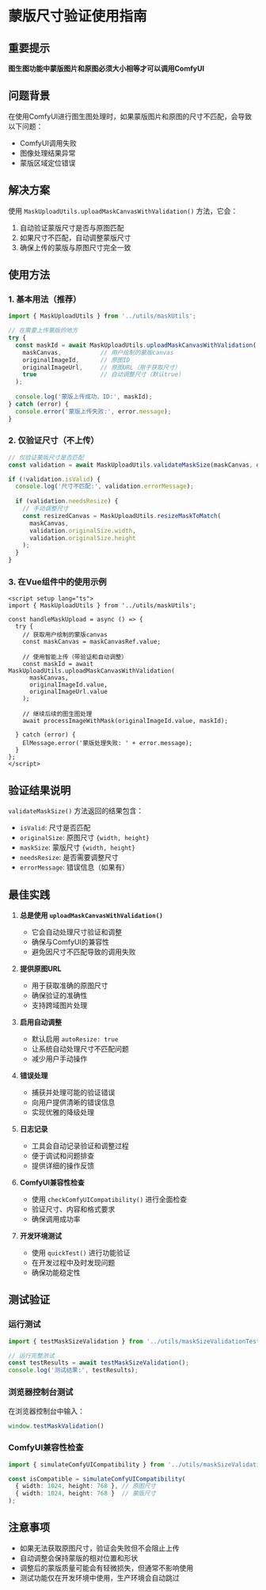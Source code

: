 # 蒙版尺寸验证使用指南

## 重要提示
**图生图功能中蒙版图片和原图必须大小相等才可以调用ComfyUI**

## 问题背景
在使用ComfyUI进行图生图处理时，如果蒙版图片和原图的尺寸不匹配，会导致以下问题：
- ComfyUI调用失败
- 图像处理结果异常
- 蒙版区域定位错误

## 解决方案
使用 `MaskUploadUtils.uploadMaskCanvasWithValidation()` 方法，它会：
1. 自动验证蒙版尺寸是否与原图匹配
2. 如果尺寸不匹配，自动调整蒙版尺寸
3. 确保上传的蒙版与原图尺寸完全一致

## 使用方法

### 1. 基本用法（推荐）
```typescript
import { MaskUploadUtils } from '../utils/maskUtils';

// 在需要上传蒙版的地方
try {
  const maskId = await MaskUploadUtils.uploadMaskCanvasWithValidation(
    maskCanvas,           // 用户绘制的蒙版canvas
    originalImageId,      // 原图ID
    originalImageUrl,     // 原图URL（用于获取尺寸）
    true                  // 自动调整尺寸（默认true）
  );
  
  console.log('蒙版上传成功，ID:', maskId);
} catch (error) {
  console.error('蒙版上传失败:', error.message);
}
```

### 2. 仅验证尺寸（不上传）
```typescript
// 仅验证蒙版尺寸是否匹配
const validation = await MaskUploadUtils.validateMaskSize(maskCanvas, originalImageUrl);

if (!validation.isValid) {
  console.log('尺寸不匹配:', validation.errorMessage);
  
  if (validation.needsResize) {
    // 手动调整尺寸
    const resizedCanvas = MaskUploadUtils.resizeMaskToMatch(
      maskCanvas,
      validation.originalSize.width,
      validation.originalSize.height
    );
  }
}
```

### 3. 在Vue组件中的使用示例
```vue
<script setup lang="ts">
import { MaskUploadUtils } from '../utils/maskUtils';

const handleMaskUpload = async () => {
  try {
    // 获取用户绘制的蒙版canvas
    const maskCanvas = maskCanvasRef.value;
    
    // 使用智能上传（带验证和自动调整）
    const maskId = await MaskUploadUtils.uploadMaskCanvasWithValidation(
      maskCanvas,
      originalImageId.value,
      originalImageUrl.value
    );
    
    // 继续后续的图生图处理
    await processImageWithMask(originalImageId.value, maskId);
    
  } catch (error) {
    ElMessage.error('蒙版处理失败: ' + error.message);
  }
};
</script>
```

## 验证结果说明

`validateMaskSize()` 方法返回的结果包含：
- `isValid`: 尺寸是否匹配
- `originalSize`: 原图尺寸 `{width, height}`
- `maskSize`: 蒙版尺寸 `{width, height}`
- `needsResize`: 是否需要调整尺寸
- `errorMessage`: 错误信息（如果有）

## 最佳实践

1. **总是使用 `uploadMaskCanvasWithValidation()`**
   - 它会自动处理尺寸验证和调整
   - 确保与ComfyUI的兼容性
   - 避免因尺寸不匹配导致的调用失败

2. **提供原图URL**
   - 用于获取准确的原图尺寸
   - 确保验证的准确性
   - 支持跨域图片处理

3. **启用自动调整**
   - 默认启用 `autoResize: true`
   - 让系统自动处理尺寸不匹配问题
   - 减少用户手动操作

4. **错误处理**
   - 捕获并处理可能的验证错误
   - 向用户提供清晰的错误信息
   - 实现优雅的降级处理

5. **日志记录**
   - 工具会自动记录验证和调整过程
   - 便于调试和问题排查
   - 提供详细的操作反馈

6. **ComfyUI兼容性检查**
   - 使用 `checkComfyUICompatibility()` 进行全面检查
   - 验证尺寸、内容和格式要求
   - 确保调用成功率

7. **开发环境测试**
   - 使用 `quickTest()` 进行功能验证
   - 在开发过程中及时发现问题
   - 确保功能稳定性

## 测试验证

### 运行测试
```typescript
import { testMaskSizeValidation } from '../utils/maskSizeValidationTest';

// 运行完整测试
const testResults = await testMaskSizeValidation();
console.log('测试结果:', testResults);
```

### 浏览器控制台测试
在浏览器控制台中输入：
```javascript
window.testMaskValidation()
```

### ComfyUI兼容性检查
```typescript
import { simulateComfyUICompatibility } from '../utils/maskSizeValidationTest';

const isCompatible = simulateComfyUICompatibility(
  { width: 1024, height: 768 }, // 原图尺寸
  { width: 1024, height: 768 }  // 蒙版尺寸
);
```

## 注意事项

- 如果无法获取原图尺寸，验证会失败但不会阻止上传
- 自动调整会保持蒙版的相对位置和形状
- 调整后的蒙版质量可能会有轻微损失，但通常不影响使用
- 测试功能仅在开发环境中使用，生产环境会自动跳过